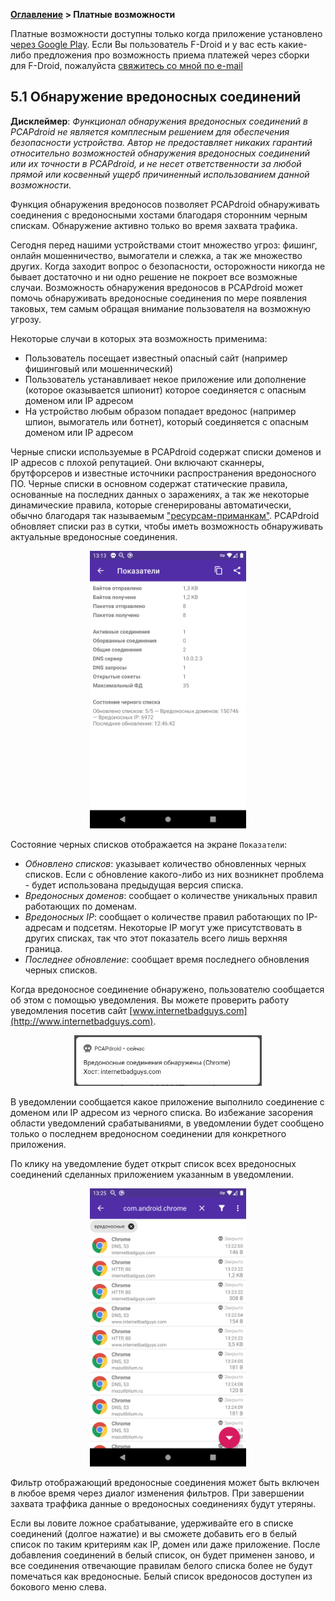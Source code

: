 **[Оглавление](index)	>	Платные возможности**

Платные возможности доступны только когда приложение установлено [через Google Play](https://play.google.com/store/apps/details?id=com.emanuelef.remote_capture). Если Вы пользователь F-Droid и у вас есть какие-либо предложения про возможность приема платежей через сборки для F-Droid, пожалуйста [свяжитесь со мной по e-mail](mailto:black.silver@hotmail.it?subject=PCAPdroid)

## 5.1 Обнаружение вредоносных соединений

**Дисклеймер**: *Функционал обнаружения вредоносных соединений в PCAPdroid не является комплесным решением для обеспечения безопасности устройства. Автор не предоставляет никаких гарантий относительно возможностей обнаружения вредоносных соединений или их точности в PCAPdroid, и не несет ответственности за любой прямой или косвенный ущерб причиненный использованием данной возможности.*

Функция обнаружения вредоносов позволяет PCAPdroid обнаруживать соединения с вредоносными хостами благодаря сторонним черным спискам. Обнаружение активно только во время захвата трафика.

Сегодня перед нашими устройствами стоит множество угроз: фишинг, онлайн мошенничество, вымогатели и слежка, а так же множество других. Когда заходит вопрос о безопасности, осторожности никогда не бывает достаточно и ни одно решение не покроет все возможные случаи. Возможность обнаружения вредоносов в PCAPdroid может помочь обнаруживать вредоносные соединения по мере появления таковых, тем самым обращая внимание пользователя на возможную угрозу.

Некоторые случаи в которых эта возможность применима:

- Пользователь посещает известный опасный сайт (например фишинговый или мошеннический)
- Пользователь устанавливает некое приложение или дополнение (которое оказывается шпионит) которое соединяется с опасным доменом или IP адресом
- На устройство любым образом попадает вредонос (например шпион, вымогатель или ботнет), который соединяется с опасным доменом или IP адресом

Черные списки используемые в PCAPdroid содержат списки доменов и IP адресов с плохой репутацией. Они включают сканнеры, брутфорсеров и известные источники распространения вредоносного ПО. Черные списки в основном содержат статические правила, основанные на последних данных о заражениях, а так же некоторые динамические правила, которые сгенерированы автоматически, обычно благодаря так называемым ["ресурсам-приманкам"](https://ru.wikipedia.org/wiki/Honeypot). PCAPdroid обновляет списки раз в сутки, чтобы иметь возможность обнаруживать актуальные вредоносные соединения.

<p align="center">
<img src="images/capture-stats-blacklist-status.png" width="250" />
</p>

Состояние черных списков отображается на экране `Показатели`:

- *Обновлено списков*: указывает количество обновленных черных списков. Если с обновление какого-либо из них возникнет проблема - будет использована предыдущая версия списка.
- *Вредоносных доменов*: сообщает о количестве уникальных правил работающих по доменам.
- *Вредоносных IP*: сообщает о количестве правил работающих по IP-адресам и подсетям. Некоторые IP могут уже присутствовать в других списках, так что этот показатель всего лишь верхняя граница.
- *Последнее обновление*: сообщает время последнего обновления черных списков.

Когда вредоносное соединение обнаружено, пользователю сообщается об этом с помощью уведомления. Вы можете проверить работу уведомления посетив сайт [www.internetbadguys.com](http://www.internetbadguys.com).

<p align="center">
<img src="images/malware-notification.png" width="300" />
</p>

В уведомлении сообщается какое приложение выполнило соединение с доменом или IP адресом из черного списка. Во избежание засорения области уведомлений срабатываниями, в уведомлении будет сообщено только о последнем вредоносном соединении для конкретного приложения.

По клику на уведомление будет открыт список всех вредоносных соединений сделанных приложением указанным в уведомлении.

<p align="center">
<img src="images/malicious-connections.png" width="250" />
</p>

Фильтр отображающий вредоносные соединения может быть включен в любое время через диалог изменения фильтров. При завершении захвата траффика данные о вредоносных соединениях будут утеряны.

Если вы ловите ложное срабатывание, удерживайте его в списке соединений (долгое нажатие) и вы сможете добавить его в белый список по таким критериям как IP, домен или даже приложение. После добавления соединений в белый список, он будет применен заново, и все соединения отвечающие правилам белого списка более не будут помечаться как вредоносные. Белый список вредоносов доступен из бокового меню слева.
